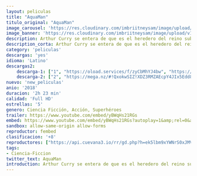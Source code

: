 ```yaml
---
layout: peliculas
title: "AquaMan"
titulo_original: "AquaMan"
image_carousel: 'https://res.cloudinary.com/imbriitneysam/image/upload/v1544656147/aquaman-poster-min.jpg'
image_banner: 'https://res.cloudinary.com/imbriitneysam/image/upload/v1544656149/aqua-banner-min.jpg'
description: Arthur Curry se entera de que es el heredero del reino submarino de la Atlántida. Así se convertirá en Aquaman, el emperador de Atlantis, comprometido a defender todo el planeta, tanto en la tierra como en los mares.
description_corta: Arthur Curry se entera de que es el heredero del reino submarino de la Atlántida. Así se convertirá en Aquaman, el emperador de Atlantis, comprometido a defender todo el planeta, tanto en la tierra como en los mares.
category: 'peliculas'
descargas: 'yes'
idioma: 'Latino'
descargas2:
    descarga-1: ["1", "https://oload.services/f/zyCbMhYJ4bw", "https://www.google.com/s2/favicons?domain=openload.co","OpenLoad","https://res.cloudinary.com/imbriitneysam/image/upload/v1541473684/mexico.png", "Latino", "FULL HD"]
    descarga-2: ["2", "https://mega.nz/#!QxokwSIZ!XDZ3RMZAEcpY4JIx5Edd8EofEI-QvXQVlxoC6y5M12w", "https://www.google.com/s2/favicons?domain=mega.nz","RapidVideo","https://res.cloudinary.com/imbriitneysam/image/upload/v1541473684/mexico.png", "Latino", "FULL HD"]
nuevo: 'new_peliculas'
anio: '2018'
duracion: '2h 23 min'
calidad: 'Full HD'
estrellas: '5'
genero: Ciencia Ficción, Acción, Superhéroes
trailer: https://www.youtube.com/embed/yBWqHs21RGs
embed: https://www.youtube.com/embed/yBWqHs21RGs?autoplay=1&amp;rel=0&amp;hd=1&border=0&wmode=opaque&enablejsapi=1&modestbranding=1&controls=1&showinfo=0
sandbox: allow-same-origin allow-forms
reproductor: fembed
clasificacion: '+8'
reproductores: ["https://api.cuevana3.io/rr/gd.php?h=ek5lbm9xYWNrS0xJMVp5b21KREk0dFBLbjVkaHhkRGdrOG1jbnBpUnhhS1Z2SmVUck1mVDNOYlZvNmVseHFMaHRjV1djNFBWa2RuRnlZdWtoTHZOMnIyU3FadVkyUT09"]
tags:
- Ciencia-Ficcion
twitter_text: AquaMan
introduction: Arthur Curry se entera de que es el heredero del reino submarino de la Atlántida. Así se convertirá en Aquaman, el emperador de Atlantis, comprometido a defender todo el planeta, tanto en la tierra como en los mares.
---
```












